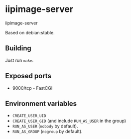 # iipimage-server

iipimage-server

Based on debian:stable.

## Building

Just run `make`.

## Exposed ports

* 9000/tcp - FastCGI

## Environment variables

* `CREATE_USER_UID`
* `CREATE_USER_GID` (and include `RUN_AS_USER` in the group)
* `RUN_AS_USER` (`nobody` by default).
* `RUN_AS_GROUP` (`nogroup` by default).
